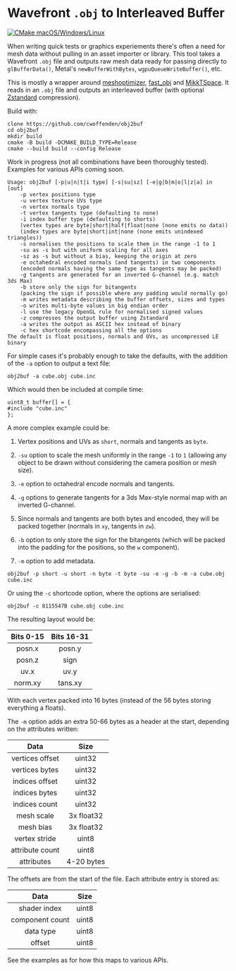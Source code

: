 # Wavefront `.obj` to Interleaved Buffer

[![CMake macOS/Windows/Linux](/../../actions/workflows/cmake-desktop.yml/badge.svg)](/../../actions/workflows/cmake-desktop.yml)

When writing quick tests or graphics experiements there's often a need for mesh data without pulling in an asset importer or library. This tool takes a Wavefront `.obj` file and outputs raw mesh data ready for passing directly to `glBufferData()`, Metal's `newBufferWithBytes`, `wgpuQueueWriteBuffer()`, etc.

This is mostly a wrapper around [meshoptimizer](//github.com/zeux/meshoptimizer), [fast_obj](//github.com/thisistherk/fast_obj) and [MikkTSpace](//github.com/mmikk/MikkTSpace). It reads in an `.obj` file and outputs an interleaved buffer (with optional [Zstandard](//github.com/facebook/zstd) compression).

Build with:
```
clone https://github.com/cwoffenden/obj2buf
cd obj2buf
mkdir build
cmake -B build -DCMAKE_BUILD_TYPE=Release
cmake --build build --config Release
```
Work in progress (not all combinations have been thoroughly tested). Examples for various APIs coming soon.
```
Usage: obj2buf [-p|u|n|t|i type] [-s|su|sz] [-e|g|b|m|o|l|z|a] in [out]
	-p vertex positions type
	-u vertex texture UVs type
	-n vertex normals type
	-t vertex tangents type (defaulting to none)
	-i index buffer type (defaulting to shorts)
	(vertex types are byte|short|half|float|none (none emits no data))
	(index types are byte|short|int|none (none emits unindexed triangles))
	-s normalises the positions to scale them in the range -1 to 1
	-su as -s but with uniform scaling for all axes
	-sz as -s but without a bias, keeping the origin at zero
	-e octahedral encoded normals (and tangents) in two components
	(encoded normals having the same type as tangents may be packed)
	-g tangents are generated for an inverted G-channel (e.g. match 3ds Max)
	-b store only the sign for bitangents
	(packing the sign if possible where any padding would normally go)
	-m writes metadata describing the buffer offsets, sizes and types
	-o writes multi-byte values in big endian order
	-l use the legacy OpenGL rule for normalised signed values
	-z compresses the output buffer using Zstandard
	-a writes the output as ASCII hex instead of binary
	-c hex shortcode encompassing all the options
The default is float positions, normals and UVs, as uncompressed LE binary
```
For simple cases it's probably enough to take the defaults, with the addition of the `-a` option to output a text file:
```
obj2buf -a cube.obj cube.inc
```
Which would then be included at compile time:
```
uint8_t buffer[] = {
#include "cube.inc"
};
```
A more complex example could be:

1. Vertex positions and UVs as `short`, normals and tangents as `byte`.

2. `-su` option to scale the mesh uniformly in the range `-1` to `1` (allowing any object to be drawn without considering the camera position or mesh size).

3. `-e` option to octahedral encode normals and tangents.

4. `-g` options to generate tangents for a 3ds Max-style normal map with an inverted G-channel.

5. Since normals and tangents are both bytes and encoded, they will be packed together (normals in `xy`, tangents in `zw`).

6. `-b` option to only store the sign for the bitangents  (which will be packed into the padding for the positions, so the `w` component).

7. `-m` option to add metadata.
```
obj2buf -p short -u short -n byte -t byte -su -e -g -b -m -a cube.obj cube.inc
```
Or using the `-c` shortcode option, where the options are serialised:
```
obj2buf -c 8115547B cube.obj cube.inc
```
The resulting layout would be:

| Bits 0-15 | Bits 16-31 |
|:---------:|:----------:|
|   posn.x  |   posn.y   |
|   posn.z  |    sign    |
|    uv.x   |    uv.y    |
|  norm.xy  |  tans.xy   |

With each vertex packed into 16 bytes (instead of the 56 bytes storing everything a floats).

The `-m` option adds an extra 50-66 bytes as a header at the start, depending on the attributes written:

|       Data      |    Size    |
|:---------------:|:----------:|
| vertices offset | uint32     |
| vertices bytes  | uint32     |
| indices offset  | uint32     |
| indices bytes   | uint32     |
| indices count   | uint32     |
| mesh scale      | 3x float32 |
| mesh bias       | 3x float32 |
| vertex stride   | uint8      |
| attribute count | uint8      |
| attributes      | 4-20 bytes |

The offsets are from the start of the file. Each attribute entry is stored as:

|       Data      |  Size |
|:---------------:|:-----:|
| shader index    | uint8 |
| component count | uint8 |
| data type       | uint8 |
| offset          | uint8 |

See the examples as for how this maps to various APIs.
